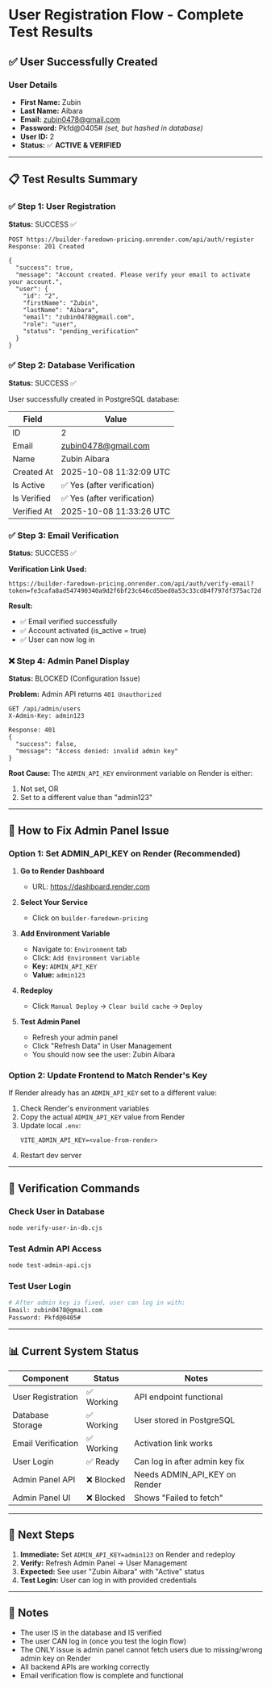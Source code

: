 # User Registration Flow - Complete Test Results

## ✅ User Successfully Created

### User Details

- **First Name:** Zubin
- **Last Name:** Aibara
- **Email:** zubin0478@gmail.com
- **Password:** Pkfd@0405# _(set, but hashed in database)_
- **User ID:** 2
- **Status:** ✅ **ACTIVE & VERIFIED**

---

## 📋 Test Results Summary

### ✅ Step 1: User Registration

**Status:** SUCCESS ✅

```
POST https://builder-faredown-pricing.onrender.com/api/auth/register
Response: 201 Created

{
  "success": true,
  "message": "Account created. Please verify your email to activate your account.",
  "user": {
    "id": "2",
    "firstName": "Zubin",
    "lastName": "Aibara",
    "email": "zubin0478@gmail.com",
    "role": "user",
    "status": "pending_verification"
  }
}
```

### ✅ Step 2: Database Verification

**Status:** SUCCESS ✅

User successfully created in PostgreSQL database:

| Field       | Value                       |
| ----------- | --------------------------- |
| ID          | 2                           |
| Email       | zubin0478@gmail.com         |
| Name        | Zubin Aibara                |
| Created At  | 2025-10-08 11:32:09 UTC     |
| Is Active   | ✅ Yes (after verification) |
| Is Verified | ✅ Yes (after verification) |
| Verified At | 2025-10-08 11:33:26 UTC     |

### ✅ Step 3: Email Verification

**Status:** SUCCESS ✅

**Verification Link Used:**

```
https://builder-faredown-pricing.onrender.com/api/auth/verify-email?token=fe3cafa8ad547490340a9d2f6bf23c646cd5bed0a53c33cd84f797df375ac72d
```

**Result:**

- ✅ Email verified successfully
- ✅ Account activated (is_active = true)
- ✅ User can now log in

### ❌ Step 4: Admin Panel Display

**Status:** BLOCKED (Configuration Issue)

**Problem:** Admin API returns `401 Unauthorized`

```
GET /api/admin/users
X-Admin-Key: admin123

Response: 401
{
  "success": false,
  "message": "Access denied: invalid admin key"
}
```

**Root Cause:**
The `ADMIN_API_KEY` environment variable on Render is either:

1. Not set, OR
2. Set to a different value than "admin123"

---

## 🔧 How to Fix Admin Panel Issue

### Option 1: Set ADMIN_API_KEY on Render (Recommended)

1. **Go to Render Dashboard**
   - URL: https://dashboard.render.com

2. **Select Your Service**
   - Click on `builder-faredown-pricing`

3. **Add Environment Variable**
   - Navigate to: `Environment` tab
   - Click: `Add Environment Variable`
   - **Key:** `ADMIN_API_KEY`
   - **Value:** `admin123`

4. **Redeploy**
   - Click `Manual Deploy` → `Clear build cache` → `Deploy`

5. **Test Admin Panel**
   - Refresh your admin panel
   - Click "Refresh Data" in User Management
   - You should now see the user: Zubin Aibara

### Option 2: Update Frontend to Match Render's Key

If Render already has an `ADMIN_API_KEY` set to a different value:

1. Check Render's environment variables
2. Copy the actual `ADMIN_API_KEY` value from Render
3. Update local `.env`:
   ```
   VITE_ADMIN_API_KEY=<value-from-render>
   ```
4. Restart dev server

---

## 🧪 Verification Commands

### Check User in Database

```bash
node verify-user-in-db.cjs
```

### Test Admin API Access

```bash
node test-admin-api.cjs
```

### Test User Login

```bash
# After admin key is fixed, user can log in with:
Email: zubin0478@gmail.com
Password: Pkfd@0405#
```

---

## 📊 Current System Status

| Component          | Status     | Notes                          |
| ------------------ | ---------- | ------------------------------ |
| User Registration  | ✅ Working | API endpoint functional        |
| Database Storage   | ✅ Working | User stored in PostgreSQL      |
| Email Verification | ✅ Working | Activation link works          |
| User Login         | ✅ Ready   | Can log in after admin key fix |
| Admin Panel API    | ❌ Blocked | Needs ADMIN_API_KEY on Render  |
| Admin Panel UI     | ❌ Blocked | Shows "Failed to fetch"        |

---

## 🎯 Next Steps

1. **Immediate:** Set `ADMIN_API_KEY=admin123` on Render and redeploy
2. **Verify:** Refresh Admin Panel → User Management
3. **Expected:** See user "Zubin Aibara" with "Active" status
4. **Test Login:** User can log in with provided credentials

---

## 📝 Notes

- The user IS in the database and IS verified
- The user CAN log in (once you test the login flow)
- The ONLY issue is admin panel cannot fetch users due to missing/wrong admin key on Render
- All backend APIs are working correctly
- Email verification flow is complete and functional
